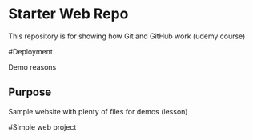 # Starter Web Repo

This repository is for showing how Git and GitHub work (udemy course)

#Deployment

Demo reasons

## Purpose

Sample website with plenty of files for demos (lesson)

#Simple web project